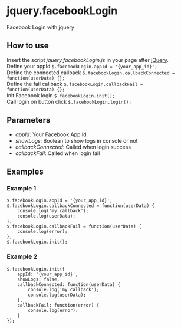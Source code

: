 # jquery.facebookLogin
Facebook Login with jquery

<h2>How to use</h2>
Insert the script <em>jquery.facebookLogin.js</em> in your page after <a href="http://jquery.com/download/" target="_blank">jQuery</a>.<br/>
Define your appId <code>$.facebookLogin.appId = '{your_app_id}';</code><br/>
Define the connected callback <code>$.facebookLogin.callbackConnected = function(userData) {};</code><br/>
Define the fail callback <code>$.facebookLogin.callbackFail = function(userData) {};</code><br/>
Init Facebook login <code>$.facebookLogin.init();</code><br/>
Call login on button click <code>$.facebookLogin.login();</code><br/>

<h2>Parameters</h2>
<ul>
	<li><em>appId</em>: Your Facebook App Id</li>
	<li><em>showLogs</em>: Boolean to show logs in console or not</li>
	<li><em>callbackConnected</em>: Called when login success</li>
	<li><em>callbackFail</em>: Called when login fail</li>
</ul>


<h2>Examples</h2>

<h3>Example 1</h3>
<code><pre>$.facebookLogin.appId = '{your_app_id}';
$.facebookLogin.callbackConnected = function(userData) {
	console.log('my callback');
	console.log(userData);
};
$.facebookLogin.callbackFail = function(userData) {
	console.log(error);
};
$.facebookLogin.init();</pre></code>

<h3>Example 2</h3>
<code><pre>$.facebookLogin.init({
	appId: '{your_app_id}',
	showLogs: false,
	callbackConnected: function(userData) {
		console.log('my callback');
		console.log(userData);
	},
	callbackFail: function(error) {
		console.log(error);
	}
});</pre></code>